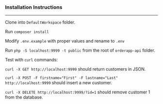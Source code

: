 ### Installation Instructions

---

Clone into `DefaultWorkspace` folder.

Run `composer install`

Modify `.env.example` with proper values and rename to `.env`

Run `php -S localhost:9999 -t public` from the root of `orderapp-api` folder.

Test with `curl` commands:

`curl -X GET http://localhost:9999` should return customers in JSON.

`curl -X POST -F firstname="First" -F lastname="Last" http://localhost:9999` should insert a new customer.

`curl -X DELETE http://localhost:9999/?id=1` should remove customer 1 from the database.

